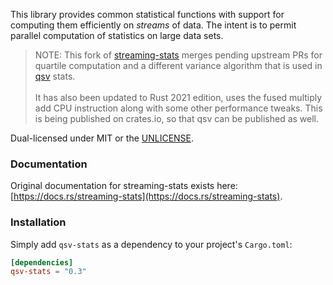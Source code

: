 This library provides common statistical functions with support for computing them
efficiently on *streams* of data. The intent is to permit parallel computation of
statistics on large data sets.

> NOTE: This fork of [streaming-stats](https://github.com/BurntSushi/rust-stats) merges 
pending upstream PRs for quartile computation and a different variance algorithm 
that is used in [qsv](https://github.com/jqnatividad/qsv) stats.<br><br>
It has also been updated to Rust 2021 edition, uses the fused multiply add CPU instruction
along with some other performance tweaks.
This is being published on crates.io, so that qsv can be published as well.

Dual-licensed under MIT or the [UNLICENSE](http://unlicense.org).


### Documentation

Original documentation for streaming-stats exists here:
[https://docs.rs/streaming-stats](https://docs.rs/streaming-stats).


### Installation

Simply add `qsv-stats` as a dependency to your project's `Cargo.toml`:

```toml
[dependencies]
qsv-stats = "0.3"
```
